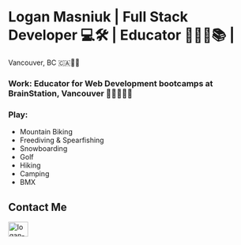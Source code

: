 # Logan Masniuk | Full Stack Developer 💻🛠️ | Educator 👨🏻‍🏫📚 |
Vancouver, BC 🇨🇦🌲🌊

### Work: Educator for Web Development bootcamps at BrainStation, Vancouver 👨🏻‍🏫📓🎉

<script>alert('yo');</script>

### Play:
* Mountain Biking
* Freediving & Spearfishing
* Snowboarding
* Golf
* Hiking
* Camping
* BMX

## Contact Me
<a href="https://www.linkedin.com/in/logan-masniuk-a0a24749/" target="blank"><img align="center" src="https://raw.githubusercontent.com/rahuldkjain/github-profile-readme-generator/master/src/images/icons/Social/linked-in-alt.svg" alt="logan-masniuk" height="30" width="40" /></a>
